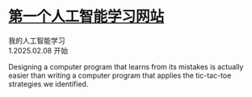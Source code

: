 # [第一个人工智能学习网站](https://brilliant.org/courses/intro-neural-networks/introduction-65/menace-short/?from_llp=computer-science)
我的人工智能学习<br>
1.2025.02.08 开始

Designing a computer program that learns from its mistakes is actually easier than writing a computer program that applies the tic-tac-toe strategies we identified.
